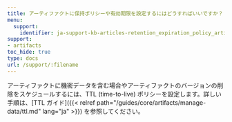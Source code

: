 ```yaml
---
title: アーティファクトに保持ポリシーや有効期限を設定するにはどうすればいいですか？
menu:
  support:
    identifier: ja-support-kb-articles-retention_expiration_policy_artifact
support:
- artifacts
toc_hide: true
type: docs
url: /support/:filename
---
```


アーティファクトに機密データを含む場合やアーティファクトのバージョンの削除をスケジュールするには、TTL (time-to-live) ポリシーを設定します。詳しい手順は、[TTL ガイド]({{< relref path="/guides/core/artifacts/manage-data/ttl.md" lang="ja" >}}) を参照してください。